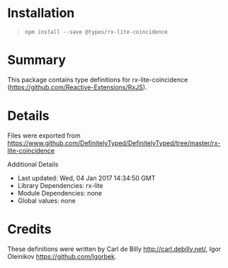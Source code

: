 # Installation
> `npm install --save @types/rx-lite-coincidence`

# Summary
This package contains type definitions for rx-lite-coincidence (https://github.com/Reactive-Extensions/RxJS).

# Details
Files were exported from https://www.github.com/DefinitelyTyped/DefinitelyTyped/tree/master/rx-lite-coincidence

Additional Details
 * Last updated: Wed, 04 Jan 2017 14:34:50 GMT
 * Library Dependencies: rx-lite
 * Module Dependencies: none
 * Global values: none

# Credits
These definitions were written by Carl de Billy <http://carl.debilly.net/>, Igor Oleinikov <https://github.com/Igorbek>.
